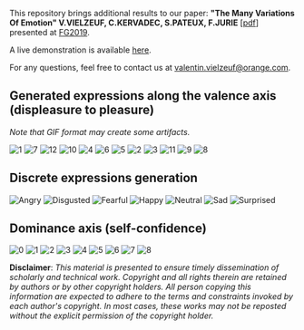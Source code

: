 This repository brings additional results to our paper: 
**"The Many Variations Of Emotion" V.VIELZEUF, C.KERVADEC, S.PATEUX, F.JURIE** [[pdf](https://hal.archives-ouvertes.fr/hal-02051792/document)] presented at [FG2019](http://fg2019.org/).

A live demonstration is available [here](https://many-fe.noprod-b.kmt.orange.com/.).

For any questions, feel free to contact us at valentin.vielzeuf@orange.com.

## Generated expressions along the valence axis (displeasure to pleasure)
*Note that GIF format may create some artifacts.*

![1](https://github.com/vielzeuf/The-Many-Variations-of-Emotion/blob/master/valence_gifs/1.gif)
![7](https://github.com/vielzeuf/The-Many-Variations-of-Emotion/blob/master/valence_gifs/7.gif)
![12](https://github.com/vielzeuf/The-Many-Variations-of-Emotion/blob/master/valence_gifs/12.gif)
![10](https://github.com/vielzeuf/The-Many-Variations-of-Emotion/blob/master/valence_gifs/10.gif)
![4](https://github.com/vielzeuf/The-Many-Variations-of-Emotion/blob/master/valence_gifs/4.gif)
![6](https://github.com/vielzeuf/The-Many-Variations-of-Emotion/blob/master/valence_gifs/6.gif)
![5](https://github.com/vielzeuf/The-Many-Variations-of-Emotion/blob/master/valence_gifs/5.gif)
![2](https://github.com/vielzeuf/The-Many-Variations-of-Emotion/blob/master/valence_gifs/2.gif)
![3](https://github.com/vielzeuf/The-Many-Variations-of-Emotion/blob/master/valence_gifs/3.gif)
![11](https://github.com/vielzeuf/The-Many-Variations-of-Emotion/blob/master/valence_gifs/11.gif)
![9](https://github.com/vielzeuf/The-Many-Variations-of-Emotion/blob/master/valence_gifs/9.gif)
![8](https://github.com/vielzeuf/The-Many-Variations-of-Emotion/blob/master/valence_gifs/8.gif)

## Discrete expressions generation
![Angry](https://github.com/vielzeuf/The-Many-Variations-of-Emotion/blob/master/discrete_emotion/angry.jpeg)
![Disgusted](https://github.com/vielzeuf/The-Many-Variations-of-Emotion/blob/master/discrete_emotion/dsigusted.jpeg)
![Fearful](https://github.com/vielzeuf/The-Many-Variations-of-Emotion/blob/master/discrete_emotion/fear.jpeg)
![Happy](https://github.com/vielzeuf/The-Many-Variations-of-Emotion/blob/master/discrete_emotion/happy.jpeg)
![Neutral](https://github.com/vielzeuf/The-Many-Variations-of-Emotion/blob/master/discrete_emotion/neutral.jpeg)
![Sad](https://github.com/vielzeuf/The-Many-Variations-of-Emotion/blob/master/discrete_emotion/sad.jpeg)
![Surprised](https://github.com/vielzeuf/The-Many-Variations-of-Emotion/blob/master/discrete_emotion/surprise.jpeg)

## Dominance axis (self-confidence)
![0](https://github.com/vielzeuf/The-Many-Variations-of-Emotion/blob/master/dominance/0.jpeg)
![1](https://github.com/vielzeuf/The-Many-Variations-of-Emotion/blob/master/dominance/1.jpeg)
![2](https://github.com/vielzeuf/The-Many-Variations-of-Emotion/blob/master/dominance/2.jpeg)
![3](https://github.com/vielzeuf/The-Many-Variations-of-Emotion/blob/master/dominance/3.jpeg)
![4](https://github.com/vielzeuf/The-Many-Variations-of-Emotion/blob/master/dominance/4.jpeg)
![5](https://github.com/vielzeuf/The-Many-Variations-of-Emotion/blob/master/dominance/5.jpeg)
![6](https://github.com/vielzeuf/The-Many-Variations-of-Emotion/blob/master/dominance/6.jpeg)
![7](https://github.com/vielzeuf/The-Many-Variations-of-Emotion/blob/master/dominance/7.jpeg)
![8](https://github.com/vielzeuf/The-Many-Variations-of-Emotion/blob/master/dominance/8.jpeg)

**Disclaimer**:  *This material is presented to ensure timely dissemination of scholarly and technical work. Copyright and all rights therein are retained by authors or by other copyright holders. All person copying this information are expected to adhere to the terms and constraints invoked by each author's copyright. In most cases, these works may not be reposted without the explicit permission of the copyright holder.* 
